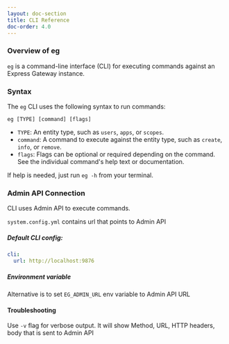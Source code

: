 ```yaml
---
layout: doc-section
title: CLI Reference
doc-order: 4.0
---
```


### Overview of eg

`eg` is a command-line interface (CLI) for executing commands against an Express Gateway instance.

### Syntax

The `eg` CLI uses the following syntax to run commands:

```shell
eg [TYPE] [command] [flags]
```

* `TYPE`: An entity type, such as `users`, `apps`, or `scopes`.
* `command`: A command to execute against the entity type, such as `create`, `info`, or `remove`.
* `flags`: Flags can be optional or required depending on the command.  See the individual command's help text or documentation.

If help is needed, just run `eg -h` from your terminal.

### Admin API Connection
CLI uses Admin API to execute commands. 

`system.config.yml` contains url that points to Admin API

##### Default CLI config:
```yml
cli:   
  url: http://localhost:9876
```
##### Environment variable 
Alternative is to set `EG_ADMIN_URL` env variable to Admin API URL

#### Troubleshooting
Use `-v` flag for verbose output. It will show Method, URL, HTTP headers, body that is sent to Admin API 


